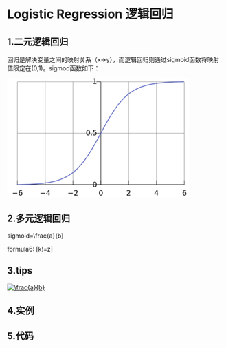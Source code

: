  
# Logistic Regression 逻辑回归
## 1.二元逻辑回归   
回归是解决变量之间的映射关系（x->y），而逻辑回归则通过sigmoid函数将映射值限定在(0,1)。sigmod函数如下：  

![sigmoid](./sigmod.png "sigmoid") 
 
 

 
 
 
## 2.多元逻辑回归  
<script type="text/javascript" async src="https://cdn.mathjax.org/mathjax/latest/MathJax.js?config=TeX-MML-AM_CHTML"></script>
 
sigmoid=\frac{a}{b}

formula6: \[k!=z\] 
## 3.tips  
<a href="https://www.codecogs.com/eqnedit.php?latex=\frac{a}{b}" target="_blank"><img src="https://latex.codecogs.com/gif.latex?\frac{a}{b}" title="\frac{a}{b}" /></a>

## 4.实例 
 
## 5.代码